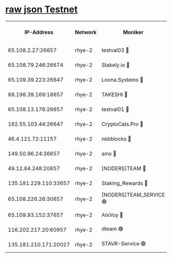 
[raw json Testnet](https://rpc-check.quickt.stavr.tech/quickt/rpc-quickt-result.json)
=


<table><tr><th>IP-Address</th><th>Network</th><th>Moniker</th><th>Latest Block Height</th><th>Earliest Block Height</th><th>Catching Up</th><th>Tx Index</th><th>Voting Power</th><th>Scan Time</th></tr><tr><td>65.108.2.27:26657</td><td>rhye-2</td><td>testval03 🔴</td><td>1432177</td><td>1</td><td>False</td><td>on</td><td>11002050</td><td>2024-03-26T16:46:15.300613796UTC</td></tr><tr><td>65.108.79.246:26674</td><td>rhye-2</td><td>Stakely.io 🔴</td><td>1432177</td><td>1</td><td>False</td><td>on</td><td>10010</td><td>2024-03-26T16:46:15.644380106UTC</td></tr><tr><td>65.109.39.223:26647</td><td>rhye-2</td><td>Loona.Systems 🔴</td><td>1432178</td><td>1</td><td>False</td><td>off</td><td>86949</td><td>2024-03-26T16:46:20.624720667UTC</td></tr><tr><td>88.198.39.169:18657</td><td>rhye-2</td><td>TAKESHI 🔴</td><td>1432178</td><td>1</td><td>False</td><td>off</td><td>40542</td><td>2024-03-26T16:46:21.157269117UTC</td></tr><tr><td>65.108.13.176:26657</td><td>rhye-2</td><td>testval01 🔴</td><td>1432178</td><td>1</td><td>False</td><td>on</td><td>13082010</td><td>2024-03-26T16:46:21.829368175UTC</td></tr><tr><td>162.55.103.44:26647</td><td>rhye-2</td><td>CryptoCats.Pro 🔴</td><td>1432183</td><td>1</td><td>False</td><td>off</td><td>9999</td><td>2024-03-26T16:46:49.490743713UTC</td></tr><tr><td>46.4.121.72:11157</td><td>rhye-2</td><td>nkbblocks 🔴</td><td>1432176</td><td>70101</td><td>False</td><td>off</td><td>81084</td><td>2024-03-26T16:46:08.463116838UTC</td></tr><tr><td>149.50.96.24:36657</td><td>rhye-2</td><td>ams 🔴</td><td>1366700</td><td>133501</td><td>False</td><td>on</td><td>10732</td><td>2024-03-26T16:46:34.976179088UTC</td></tr><tr><td>49.12.84.248:20657</td><td>rhye-2</td><td>[NODERS]TEAM 🔴</td><td>1432180</td><td>146001</td><td>False</td><td>on</td><td>59690</td><td>2024-03-26T16:46:32.593495180UTC</td></tr><tr><td>135.181.229.110:33657</td><td>rhye-2</td><td>Staking_Rewards 🔴</td><td>1432178</td><td>149101</td><td>False</td><td>on</td><td>9900</td><td>2024-03-26T16:46:20.926463153UTC</td></tr><tr><td>65.108.226.26:30657</td><td>rhye-2</td><td>[NODERS]TEAM_SERVICE 🟢</td><td>1432178</td><td>241501</td><td>False</td><td>on</td><td>0</td><td>2024-03-26T16:46:21.476485333UTC</td></tr><tr><td>65.109.93.152:37657</td><td>rhye-2</td><td>AlxVoy 🔴</td><td>1432176</td><td>315173</td><td>False</td><td>on</td><td>150351</td><td>2024-03-26T16:46:12.901408876UTC</td></tr><tr><td>116.202.217.20:60957</td><td>rhye-2</td><td>dteam 🟢</td><td>1432177</td><td>1334001</td><td>False</td><td>on</td><td>0</td><td>2024-03-26T16:46:18.214104109UTC</td></tr><tr><td>135.181.210.171:20027</td><td>rhye-2</td><td>STAVR-Service 🟢</td><td>1432180</td><td>1431001</td><td>False</td><td>on</td><td>0</td><td>2024-03-26T16:46:30.279112943UTC</td></tr></table>